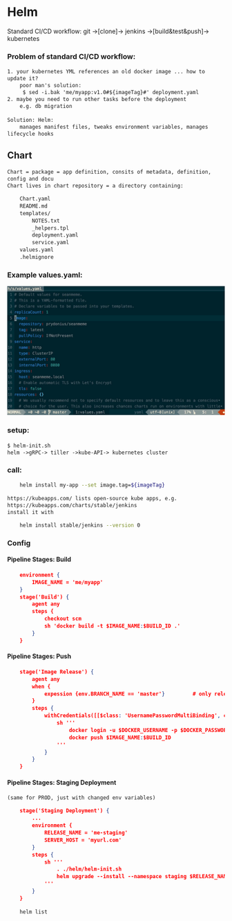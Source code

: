 # Helm
Standard CI/CD workflow: git ->[clone]-> jenkins ->[build&test&push]-> kubernetes
### Problem of standard CI/CD workflow:
	1. your kubernetes YML references an old docker image ... how to update it?
		poor man's solution:
		 $ sed -i.bak 'me/myapp:v1.0#${imageTag}#' deployment.yaml
	2. maybe you need to run other tasks before the deployment
		e.g. db migration

	Solution: Helm:
		manages manifest files, tweaks environment variables, manages lifecycle hooks
## Chart
	Chart = package = app definition, consits of metadata, definition, config and docu
	Chart lives in chart repository = a directory containing:
```sh
	Chart.yaml
	README.md
	templates/
		NOTES.txt
		_helpers.tpl
		deployment.yaml
		service.yaml
	values.yaml
	.helmignore
```
### Example values.yaml:
<img src="helm.values.yaml.png" width="550px">

### setup:
	$ helm-init.sh
	helm ->gRPC-> tiller ->kube-API-> kubernetes cluster
### call:
```sh
	helm install my-app --set image.tag=${imageTag}
```
	https://kubeapps.com/ lists open-source kube apps, e.g.
	https://kubeapps.com/charts/stable/jenkins
	install it with
```sh
	helm install stable/jenkins --version 0
```
### Config
#### Pipeline Stages: Build
```json
	environment {
		IMAGE_NAME = 'me/myapp'
	}
	stage('Build') {
		agent any
		steps {
			checkout scm
			sh 'docker build -t $IMAGE_NAME:$BUILD_ID .'
		}
	}
```
#### Pipeline Stages: Push
```json
	stage('Image Release') {
		agent any
		when {
			expession {env.BRANCH_NAME == 'master'}			# only release master builds
		}
		steps {
			withCredentials([[$class: 'UsernamePasswordMultiBinding', credentialsId: 'dockerhub', usernameVariable: 'DOCKER_USERNAME', passwordVariable: 'DOCKER_PASSWORD']]) {
				sh '''
					docker login -u $DOCKER_USERNAME -p $DOCKER_PASSWORD
					docker push $IMAGE_NAME:$BUILD_ID
				'''
			}
		}
	}
```
#### Pipeline Stages: Staging Deployment
	(same for PROD, just with changed env variables)
```json
	stage('Staging Deployment') {
		...
		environment {
			RELEASE_NAME = 'me-staging'
			SERVER_HOST = 'myurl.com'
		}
		steps {
			sh '''
				. ./helm/helm-init.sh
				helm upgrade --install --namespace staging $RELEASE_NAME ./helm/me --set image.tag=$BUILD_ID,ingress.host=$SERVER_HOST
			'''
		}
	}
```
```sh
	helm list
```
